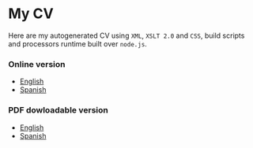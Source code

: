My CV
=====

Here are my autogenerated CV using `XML`, `XSLT 2.0` and `CSS`, 
build scripts and processors runtime built over `node.js`.


### Online version
- [English](dist/cv.en.html)
- [Spanish](dist/cv.es.html)

### PDF dowloadable version
- [English](dist/cv.en.pdf)
- [Spanish](dist/cv.es.pdf)

